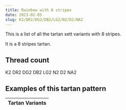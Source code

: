 ```yaml
---
title: Rainbow with 8 stripes
date: 2023-02-05
slug: K2/DR2/DG2/DB2/LG2/N2/D2/NA2
---
```

This is a list of all the tartan sett variants with 8 stripes.

It is a 8 stripes tartan.


## Thread count
K2 DR2 DG2 DB2 LG2 N2 D2 NA2

## Examples of this tartan pattern

| Tartan Variants |
|---------------|
